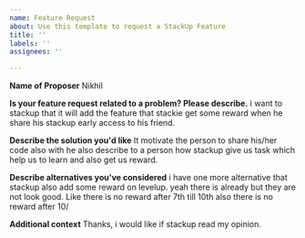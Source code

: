 ```yaml
---
name: Feature Request
about: Use this template to request a StackUp Feature
title: ''
labels: ''
assignees: ''

---
```


**Name of Proposer**
Nikhil

**Is your feature request related to a problem? Please describe.**
i want to stackup that it will add the feature that stackie get some reward when he share his stackup early access to his friend.

**Describe the solution you'd like**
It motivate the person to share his/her code also with he also describe to a person how stackup give us task which help us to learn and also get us reward.

**Describe alternatives you've considered**
i have one more alternative that stackup also add some reward on levelup. yeah there is already but they are not look good. Like there is no reward after 7th till 10th also there is no reward after 10/

**Additional context**
Thanks, i would like if stackup read my opinion.
